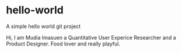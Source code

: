 # hello-world
A simple hello world git project

Hi, I am Mudia Imasuen a Quantitative User Experice Researcher and a Product Designer. Food lover and really playful.
